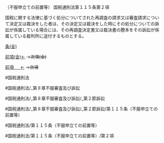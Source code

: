 （不服申立ての前置等）
国税通則法第１１５条第２項

国税に関する法律に基づく処分についてされた再調査の請求又は審査請求について決定又は裁決をした者は、その決定又は裁決をした時にその処分についての訴訟が係属している場合には、その再調査決定書又は裁決書の謄本をその訴訟が係属している裁判所に送付するものとする。

[条(全)](国税通則法＿＿＿＿＿第１１５条_.md)

[前項(全)←](国税通則法＿＿＿＿＿第１１５条第１項_.md)  ~~→次項(全)~~

[前項 　 ←](国税通則法＿＿＿＿＿第１１５条第１項.md)  ~~→次項~~



#国税通則法

#国税通則法/_第８章不服審査及び訴訟

#国税通則法/_第８章不服審査及び訴訟/_第２節訴訟

#国税通則法/_第８章不服審査及び訴訟/_第２節訴訟/第１１５条（不服申立ての前置等）

#国税通則法/第１１５条（不服申立ての前置等）

#国税通則法/第１１５条（不服申立ての前置等）/第２項

